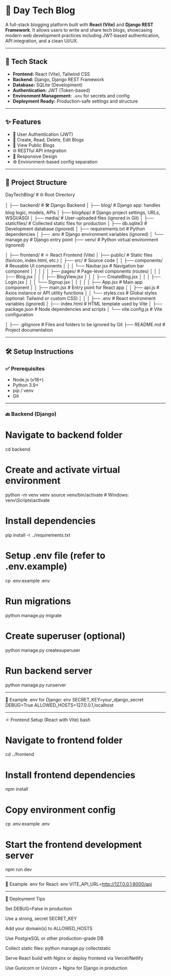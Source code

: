 # 📝 Day Tech Blog

A full-stack blogging platform built with **React (Vite)** and **Django REST Framework**. It allows users to write and share tech blogs, showcasing modern web development practices including JWT-based authentication, API integration, and a clean UI/UX.

---

## 🔧 Tech Stack

- **Frontend:** React (Vite), Tailwind CSS
- **Backend:** Django, Django REST Framework
- **Database:** SQLite (Development)
- **Authentication:** JWT (Token-based)
- **Environment Management:** `.env` for secrets and config
- **Deployment Ready:** Production-safe settings and structure

---

## ✨ Features

- 🔐 User Authentication (JWT)
- 📝 Create, Read, Delete, Edit Blogs
- 📖 View Public Blogs
- 🌐 RESTful API integration
- 🎯 Responsive Design
- ⚙️ Environment-based config separation

---

## 📁 Project Structure

DayTechBlog/                  # 🌐 Root Directory


│
├── backend/                  # 🛠️ Django Backend
│   ├── blog/                 # Django app: handles blog logic, models, APIs
│   ├── blogApp/              # Django project settings, URLs, WSGI/ASGI
│   ├── media/                # User-uploaded files (ignored in Git)
│   ├── staticfiles/          # Collected static files for production
│   ├── db.sqlite3            # Development database (ignored)
│   ├── requirements.txt      # Python dependencies
│   ├── .env                  # Django environment variables (ignored)
│   └── manage.py             # Django entry point
├── venv/                     # Python virtual environment (ignored)



│
├── frontend/                 # ⚛️ React Frontend (Vite)
│   ├── public/               # Static files (favicon, index.html, etc.)
│   ├── src/                  # Source code
│   │   ├── components/       # Reusable UI components
│   │   │   └── Navbar.jsx    # Navigation bar component
│   │   │
│   │   ├── pages/            # Page-level components (routes)
│   │   │   ├── Blog.jsx
│   │   │   ├── BlogView.jsx
│   │   │   ├── CreateBlog.jsx
│   │   │   ├── Login.jsx
│   │   │   └── Signup.jsx
│   │   │
│   │   ├── App.jsx           # Main app component
│   │   ├── main.jsx          # Entry point for React app
│   │   ├── api.js            # Axios instance or API utility functions
│   │   └── styles.css        # Global styles (optional: Tailwind or custom CSS)
│   │
│   ├── .env                  # React environment variables (ignored)
│   ├── index.html            # HTML template used by Vite
│   ├── package.json          # Node dependencies and scripts
│   └── vite.config.js        # Vite configuration

│
├── .gitignore                # Files and folders to be ignored by Git
├── README.md                 # Project documentation


---

## 🛠️ Setup Instructions

### ✅ Prerequisites

- Node.js (v18+)
- Python 3.9+
- pip / venv
- Git

---

### 🔙 Backend (Django)

# Navigate to backend folder
cd backend

# Create and activate virtual environment
python -m venv venv
source venv/bin/activate  # Windows: venv\Scripts\activate

# Install dependencies
pip install -r ../requirements.txt

# Setup .env file (refer to .env.example)
cp .env.example .env

# Run migrations
python manage.py migrate

# Create superuser (optional)
python manage.py createsuperuser

# Run backend server
python manage.py runserver

---

📂 Example .env for Django:
env
SECRET_KEY=your_django_secret
DEBUG=True
ALLOWED_HOSTS=127.0.0.1,localhost

---

⚛️ Frontend Setup (React with Vite)
bash

# Navigate to frontend folder
cd ../frontend

# Install frontend dependencies
npm install

# Copy environment config
cp .env.example .env

# Start the frontend development server
npm run dev

---

📂 Example .env for React:
env
VITE_API_URL=http://127.0.0.1:8000/api

---

🚀 Deployment Tips

Set DEBUG=False in production

Use a strong, secret SECRET_KEY

Add your domain(s) to ALLOWED_HOSTS

Use PostgreSQL or other production-grade DB

Collect static files: python manage.py collectstatic

Serve React build with Nginx or deploy frontend via Vercel/Netlify

Use Gunicorn or Uvicorn + Nginx for Django in production



